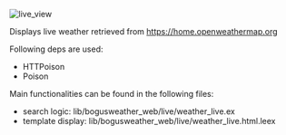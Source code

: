 ![live_view](https://user-images.githubusercontent.com/58599538/114601078-61373400-9c95-11eb-9074-4c29dfe83bdf.gif)

Displays live weather retrieved from https://home.openweathermap.org

Following deps are used:
<ul>
    <li>HTTPoison</li>
    <li>Poison</li>
</ul>
Main functionalities can be found in the following files:
<ul>
    <li>search logic: lib/bogusweather_web/live/weather_live.ex</li>
    <li>template display: lib/bogusweather_web/live/weather_live.html.leex</li>
</ul>
